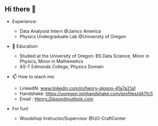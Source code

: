 ## Hi there 👋

-  Experience:
   - Data Analysist Intern @Jamco America
   - Physics Undergraduate Lab @Univeristy of Oregon
 
- 🌱 Education:
    - Studied at the University of Oregon: BS Data Science, Minor in Physics, Minor in Mathemetics
    -  AS-T Edmonds College, Physics Domain
 
- 📫 How to reach me:
    - LinkedIN: www.linkedin.com/in/henry-gipson-41a7a21a1
    - Handshake: https://uoregon.joinhandshake.com/profiles/d47fc5
    - Email : Henry_Gipson@outlook.com 
 
- For fun!
    - Woodshop Instructor/Supervisor @UO-CraftCenter

<!--
**HGipson-W/HGipson-W** is a ✨ _special_ ✨ repository because its `README.md` (this file) appears on your GitHub profile.

Here are some ideas to get you started:

- 🔭 I’m currently working on ...
- 🌱 I’m currently learning ...
- 👯 I’m looking to collaborate on ...
- 🤔 I’m looking for help with ...
- 💬 Ask me about ...
- 📫 How to reach me: ...
- 😄 Pronouns: ...
- ⚡ Fun fact: ...
-->
